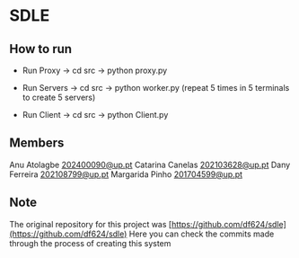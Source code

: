 # SDLE

## How to run
- Run Proxy
-> cd src
-> python proxy.py

- Run Servers
-> cd src
-> python worker.py <worker id>
(repeat 5 times in 5 terminals to create 5 servers)

- Run Client
-> cd src
-> python Client.py

## Members
Anu Atolagbe 202400090@up.pt
Catarina Canelas 202103628@up.pt
Dany Ferreira 202108799@up.pt
Margarida Pinho 201704599@up.pt

## Note
The original repository for this project was [https://github.com/df624/sdle](https://github.com/df624/sdle)
Here you can check the commits made through the process of creating this system